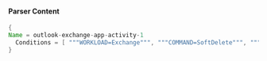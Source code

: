 #### Parser Content
```Java
{
Name = outlook-exchange-app-activity-1
  Conditions = [ """WORKLOAD=Exchange""", """COMMAND=SoftDelete""", """CLIENTPROCESSNAME=""", """TS=""" ]
}
```